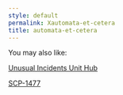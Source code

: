 ```yaml
---
style: default
permalink: Xautomata-et-cetera
title: automata-et-cetera
---
```

You may also like:

[Unusual Incidents Unit Hub](http://scp-wiki.net/unusual-incidents-unit-hub)

[SCP-1477](http://scp-wiki.net/scp-1477)
